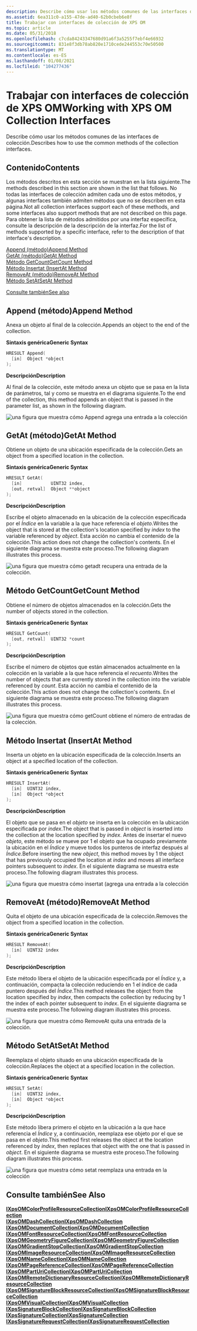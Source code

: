 ```yaml
---
description: Describe cómo usar los métodos comunes de las interfaces de colección.
ms.assetid: 6ea311c0-a155-47de-ad40-62b0cbeb6e8f
title: Trabajar con interfaces de colección de XPS OM
ms.topic: article
ms.date: 05/31/2018
ms.openlocfilehash: c7cda84243347680d91a6f3a5255f7ebf4e66932
ms.sourcegitcommit: 831e8f3db78ab820e1710cede244553c70e50500
ms.translationtype: MT
ms.contentlocale: es-ES
ms.lasthandoff: 01/08/2021
ms.locfileid: "104277436"
---
```

# <a name="working-with-xps-om-collection-interfaces"></a><span data-ttu-id="a4185-103">Trabajar con interfaces de colección de XPS OM</span><span class="sxs-lookup"><span data-stu-id="a4185-103">Working with XPS OM Collection Interfaces</span></span>

<span data-ttu-id="a4185-104">Describe cómo usar los métodos comunes de las interfaces de colección.</span><span class="sxs-lookup"><span data-stu-id="a4185-104">Describes how to use the common methods of the collection interfaces.</span></span>

## <a name="contents"></a><span data-ttu-id="a4185-105">Contenido</span><span class="sxs-lookup"><span data-stu-id="a4185-105">Contents</span></span>

<span data-ttu-id="a4185-106">Los métodos descritos en esta sección se muestran en la lista siguiente.</span><span class="sxs-lookup"><span data-stu-id="a4185-106">The methods described in this section are shown in the list that follows.</span></span> <span data-ttu-id="a4185-107">No todas las interfaces de colección admiten cada uno de estos métodos, y algunas interfaces también admiten métodos que no se describen en esta página.</span><span class="sxs-lookup"><span data-stu-id="a4185-107">Not all collection interfaces support each of these methods, and some interfaces also support methods that are not described on this page.</span></span> <span data-ttu-id="a4185-108">Para obtener la lista de métodos admitidos por una interfaz específica, consulte la descripción de la descripción de la interfaz.</span><span class="sxs-lookup"><span data-stu-id="a4185-108">For the list of methods supported by a specific interface, refer to the description of that interface's description.</span></span>

<dl>

[<span data-ttu-id="a4185-109">Append (método)</span><span class="sxs-lookup"><span data-stu-id="a4185-109">Append Method</span></span>](#append-method)  
[<span data-ttu-id="a4185-110">GetAt (método)</span><span class="sxs-lookup"><span data-stu-id="a4185-110">GetAt Method</span></span>](#getat-method)  
[<span data-ttu-id="a4185-111">Método GetCount</span><span class="sxs-lookup"><span data-stu-id="a4185-111">GetCount Method</span></span>](#getcount-method)  
[<span data-ttu-id="a4185-112">Método Insertat (</span><span class="sxs-lookup"><span data-stu-id="a4185-112">InsertAt Method</span></span>](#insertat-method)  
[<span data-ttu-id="a4185-113">RemoveAt (método)</span><span class="sxs-lookup"><span data-stu-id="a4185-113">RemoveAt Method</span></span>](#removeat-method)  
[<span data-ttu-id="a4185-114">Método SetAt</span><span class="sxs-lookup"><span data-stu-id="a4185-114">SetAt Method</span></span>](#setat-method)  
</dl>

[<span data-ttu-id="a4185-115">Consulte también</span><span class="sxs-lookup"><span data-stu-id="a4185-115">See also</span></span>](#see-also)

## <a name="append-method"></a><span data-ttu-id="a4185-116">Append (método)</span><span class="sxs-lookup"><span data-stu-id="a4185-116">Append Method</span></span>

<span data-ttu-id="a4185-117">Anexa un objeto al final de la colección.</span><span class="sxs-lookup"><span data-stu-id="a4185-117">Appends an object to the end of the collection.</span></span>

<span data-ttu-id="a4185-118">**Sintaxis genérica**</span><span class="sxs-lookup"><span data-stu-id="a4185-118">**Generic Syntax**</span></span>


```C++
HRESULT Append(
  [in]  Object *object
);
```



<span data-ttu-id="a4185-119">**Descripción**</span><span class="sxs-lookup"><span data-stu-id="a4185-119">**Description**</span></span>

<span data-ttu-id="a4185-120">Al final de la colección, este método anexa un objeto que se pasa en la lista de parámetros, tal y como se muestra en el diagrama siguiente.</span><span class="sxs-lookup"><span data-stu-id="a4185-120">To the end of the collection, this method appends an object that is passed in the parameter list, as shown in the following diagram.</span></span>

![una figura que muestra cómo Append agrega una entrada a la colección](images/generic-append.png)

## <a name="getat-method"></a><span data-ttu-id="a4185-122">GetAt (método)</span><span class="sxs-lookup"><span data-stu-id="a4185-122">GetAt Method</span></span>

<span data-ttu-id="a4185-123">Obtiene un objeto de una ubicación especificada de la colección.</span><span class="sxs-lookup"><span data-stu-id="a4185-123">Gets an object from a specified location in the collection.</span></span>

<span data-ttu-id="a4185-124">**Sintaxis genérica**</span><span class="sxs-lookup"><span data-stu-id="a4185-124">**Generic Syntax**</span></span>


```C++
HRESULT GetAt(
  [in]           UINT32 index,
  [out, retval]  Object **object
);
```



<span data-ttu-id="a4185-125">**Descripción**</span><span class="sxs-lookup"><span data-stu-id="a4185-125">**Description**</span></span>

<span data-ttu-id="a4185-126">Escribe el objeto almacenado en la ubicación de la colección especificada por el *Índice* en la variable a la que hace referencia el *objeto*.</span><span class="sxs-lookup"><span data-stu-id="a4185-126">Writes the object that is stored at the collection's location specified by *index* to the variable referenced by *object*.</span></span> <span data-ttu-id="a4185-127">Esta acción no cambia el contenido de la colección.</span><span class="sxs-lookup"><span data-stu-id="a4185-127">This action does not change the collection's contents.</span></span> <span data-ttu-id="a4185-128">En el siguiente diagrama se muestra este proceso.</span><span class="sxs-lookup"><span data-stu-id="a4185-128">The following diagram illustrates this process.</span></span>

![una figura que muestra cómo getadt recupera una entrada de la colección.](images/generic-getat.png)

## <a name="getcount-method"></a><span data-ttu-id="a4185-130">Método GetCount</span><span class="sxs-lookup"><span data-stu-id="a4185-130">GetCount Method</span></span>

<span data-ttu-id="a4185-131">Obtiene el número de objetos almacenados en la colección.</span><span class="sxs-lookup"><span data-stu-id="a4185-131">Gets the number of objects stored in the collection.</span></span>

<span data-ttu-id="a4185-132">**Sintaxis genérica**</span><span class="sxs-lookup"><span data-stu-id="a4185-132">**Generic Syntax**</span></span>


```C++
HRESULT GetCount(
  [out, retval]  UINT32 *count
);
```



<span data-ttu-id="a4185-133">**Descripción**</span><span class="sxs-lookup"><span data-stu-id="a4185-133">**Description**</span></span>

<span data-ttu-id="a4185-134">Escribe el número de objetos que están almacenados actualmente en la colección en la variable a la que hace referencia el *recuento*.</span><span class="sxs-lookup"><span data-stu-id="a4185-134">Writes the number of objects that are currently stored in the collection into the variable referenced by *count*.</span></span> <span data-ttu-id="a4185-135">Esta acción no cambia el contenido de la colección.</span><span class="sxs-lookup"><span data-stu-id="a4185-135">This action does not change the collection's contents.</span></span> <span data-ttu-id="a4185-136">En el siguiente diagrama se muestra este proceso.</span><span class="sxs-lookup"><span data-stu-id="a4185-136">The following diagram illustrates this process.</span></span>

![una figura que muestra cómo getCount obtiene el número de entradas de la colección.](images/generic-getcount.png)

## <a name="insertat-method"></a><span data-ttu-id="a4185-138">Método Insertat (</span><span class="sxs-lookup"><span data-stu-id="a4185-138">InsertAt Method</span></span>

<span data-ttu-id="a4185-139">Inserta un objeto en la ubicación especificada de la colección.</span><span class="sxs-lookup"><span data-stu-id="a4185-139">Inserts an object at a specified location of the collection.</span></span>

<span data-ttu-id="a4185-140">**Sintaxis genérica**</span><span class="sxs-lookup"><span data-stu-id="a4185-140">**Generic Syntax**</span></span>


```C++
HRESULT InsertAt(
  [in]  UINT32 index,
  [in]  Object *object
);
```



<span data-ttu-id="a4185-141">**Descripción**</span><span class="sxs-lookup"><span data-stu-id="a4185-141">**Description**</span></span>

<span data-ttu-id="a4185-142">El objeto que se pasa en el *objeto* se inserta en la colección en la ubicación especificada por *index*.</span><span class="sxs-lookup"><span data-stu-id="a4185-142">The object that is passed in *object* is inserted into the collection at the location specified by *index*.</span></span> <span data-ttu-id="a4185-143">Antes de insertar el nuevo *objeto*, este método se mueve por 1 el objeto que ha ocupado previamente la ubicación en el *Índice* y mueve todos los punteros de interfaz después al *Índice*.</span><span class="sxs-lookup"><span data-stu-id="a4185-143">Before inserting the new *object*, this method moves by 1 the object that has previously occupied the location at *index* and moves all interface pointers subsequent to *index*.</span></span> <span data-ttu-id="a4185-144">En el siguiente diagrama se muestra este proceso.</span><span class="sxs-lookup"><span data-stu-id="a4185-144">The following diagram illustrates this process.</span></span>

![una figura que muestra cómo insertat (agrega una entrada a la colección](images/generic-insertat.png)

## <a name="removeat-method"></a><span data-ttu-id="a4185-146">RemoveAt (método)</span><span class="sxs-lookup"><span data-stu-id="a4185-146">RemoveAt Method</span></span>

<span data-ttu-id="a4185-147">Quita el objeto de una ubicación especificada de la colección.</span><span class="sxs-lookup"><span data-stu-id="a4185-147">Removes the object from a specified location in the collection.</span></span>

<span data-ttu-id="a4185-148">**Sintaxis genérica**</span><span class="sxs-lookup"><span data-stu-id="a4185-148">**Generic Syntax**</span></span>


```C++
HRESULT RemoveAt(
  [in]  UINT32 index
);
```



<span data-ttu-id="a4185-149">**Descripción**</span><span class="sxs-lookup"><span data-stu-id="a4185-149">**Description**</span></span>

<span data-ttu-id="a4185-150">Este método libera el objeto de la ubicación especificada por el *Índice* y, a continuación, compacta la colección reduciendo en 1 el índice de cada puntero después del *Índice*.</span><span class="sxs-lookup"><span data-stu-id="a4185-150">This method releases the object from the location specified by *index*, then compacts the collection by reducing by 1 the index of each pointer subsequent to *index*.</span></span> <span data-ttu-id="a4185-151">En el siguiente diagrama se muestra este proceso.</span><span class="sxs-lookup"><span data-stu-id="a4185-151">The following diagram illustrates this process.</span></span>

![una figura que muestra cómo RemoveAt quita una entrada de la colección.](images/generic-removeat.png)

## <a name="setat-method"></a><span data-ttu-id="a4185-153">Método SetAt</span><span class="sxs-lookup"><span data-stu-id="a4185-153">SetAt Method</span></span>

<span data-ttu-id="a4185-154">Reemplaza el objeto situado en una ubicación especificada de la colección.</span><span class="sxs-lookup"><span data-stu-id="a4185-154">Replaces the object at a specified location in the collection.</span></span>

<span data-ttu-id="a4185-155">**Sintaxis genérica**</span><span class="sxs-lookup"><span data-stu-id="a4185-155">**Generic Syntax**</span></span>


```C++
HRESULT SetAt(
  [in]  UINT32 index,
  [in]  Object *object
);
```



<span data-ttu-id="a4185-156">**Descripción**</span><span class="sxs-lookup"><span data-stu-id="a4185-156">**Description**</span></span>

<span data-ttu-id="a4185-157">Este método libera primero el objeto en la ubicación a la que hace referencia el *Índice* y, a continuación, reemplaza ese objeto por el que se pasa en el *objeto*.</span><span class="sxs-lookup"><span data-stu-id="a4185-157">This method first releases the object at the location referenced by *index*, then replaces that object with the one that is passed in *object*.</span></span> <span data-ttu-id="a4185-158">En el siguiente diagrama se muestra este proceso.</span><span class="sxs-lookup"><span data-stu-id="a4185-158">The following diagram illustrates this process.</span></span>

![una figura que muestra cómo setat reemplaza una entrada en la colección](images/generic-setat.png)

## <a name="see-also"></a><span data-ttu-id="a4185-160">Consulte también</span><span class="sxs-lookup"><span data-stu-id="a4185-160">See Also</span></span>

<dl>

[<span data-ttu-id="a4185-161">**IXpsOMColorProfileResourceCollection**</span><span class="sxs-lookup"><span data-stu-id="a4185-161">**IXpsOMColorProfileResourceCollection**</span></span>](/windows/desktop/api/xpsobjectmodel/nn-xpsobjectmodel-ixpsomcolorprofileresourcecollection)  
[<span data-ttu-id="a4185-162">**IXpsOMDashCollection**</span><span class="sxs-lookup"><span data-stu-id="a4185-162">**IXpsOMDashCollection**</span></span>](/windows/desktop/api/xpsobjectmodel/nn-xpsobjectmodel-ixpsomdashcollection)  
[<span data-ttu-id="a4185-163">**IXpsOMDocumentCollection**</span><span class="sxs-lookup"><span data-stu-id="a4185-163">**IXpsOMDocumentCollection**</span></span>](/windows/desktop/api/xpsobjectmodel/nn-xpsobjectmodel-ixpsomdocumentcollection)  
[<span data-ttu-id="a4185-164">**IXpsOMFontResourceCollection**</span><span class="sxs-lookup"><span data-stu-id="a4185-164">**IXpsOMFontResourceCollection**</span></span>](/windows/desktop/api/xpsobjectmodel/nn-xpsobjectmodel-ixpsomfontresourcecollection)  
[<span data-ttu-id="a4185-165">**IXpsOMGeometryFigureCollection**</span><span class="sxs-lookup"><span data-stu-id="a4185-165">**IXpsOMGeometryFigureCollection**</span></span>](/windows/desktop/api/xpsobjectmodel/nn-xpsobjectmodel-ixpsomgeometryfigurecollection)  
[<span data-ttu-id="a4185-166">**IXpsOMGradientStopCollection**</span><span class="sxs-lookup"><span data-stu-id="a4185-166">**IXpsOMGradientStopCollection**</span></span>](/windows/desktop/api/xpsobjectmodel/nn-xpsobjectmodel-ixpsomgradientstopcollection)  
[<span data-ttu-id="a4185-167">**IXpsOMImageResourceCollection**</span><span class="sxs-lookup"><span data-stu-id="a4185-167">**IXpsOMImageResourceCollection**</span></span>](/windows/desktop/api/xpsobjectmodel/nn-xpsobjectmodel-ixpsomimageresourcecollection)  
[<span data-ttu-id="a4185-168">**IXpsOMNameCollection**</span><span class="sxs-lookup"><span data-stu-id="a4185-168">**IXpsOMNameCollection**</span></span>](/windows/desktop/api/xpsobjectmodel/nn-xpsobjectmodel-ixpsomnamecollection)  
[<span data-ttu-id="a4185-169">**IXpsOMPageReferenceCollection**</span><span class="sxs-lookup"><span data-stu-id="a4185-169">**IXpsOMPageReferenceCollection**</span></span>](/windows/desktop/api/xpsobjectmodel/nn-xpsobjectmodel-ixpsompagereferencecollection)  
[<span data-ttu-id="a4185-170">**IXpsOMPartUriCollection**</span><span class="sxs-lookup"><span data-stu-id="a4185-170">**IXpsOMPartUriCollection**</span></span>](/windows/desktop/api/xpsobjectmodel/nn-xpsobjectmodel-ixpsomparturicollection)  
[<span data-ttu-id="a4185-171">**IXpsOMRemoteDictionaryResourceCollection**</span><span class="sxs-lookup"><span data-stu-id="a4185-171">**IXpsOMRemoteDictionaryResourceCollection**</span></span>](/windows/desktop/api/xpsobjectmodel/nn-xpsobjectmodel-ixpsomremotedictionaryresourcecollection)  
[<span data-ttu-id="a4185-172">**IXpsOMSignatureBlockResourceCollection**</span><span class="sxs-lookup"><span data-stu-id="a4185-172">**IXpsOMSignatureBlockResourceCollection**</span></span>](/windows/desktop/api/xpsobjectmodel/nn-xpsobjectmodel-ixpsomsignatureblockresourcecollection)  
[<span data-ttu-id="a4185-173">**IXpsOMVisualCollection**</span><span class="sxs-lookup"><span data-stu-id="a4185-173">**IXpsOMVisualCollection**</span></span>](/windows/desktop/api/xpsobjectmodel/nn-xpsobjectmodel-ixpsomvisualcollection)  
[<span data-ttu-id="a4185-174">**IXpsSignatureBlockCollection**</span><span class="sxs-lookup"><span data-stu-id="a4185-174">**IXpsSignatureBlockCollection**</span></span>](/windows/desktop/api/xpsdigitalsignature/nn-xpsdigitalsignature-ixpssignatureblockcollection)  
[<span data-ttu-id="a4185-175">**IXpsSignatureCollection**</span><span class="sxs-lookup"><span data-stu-id="a4185-175">**IXpsSignatureCollection**</span></span>](/windows/desktop/api/xpsdigitalsignature/nn-xpsdigitalsignature-ixpssignaturecollection)  
[<span data-ttu-id="a4185-176">**IXpsSignatureRequestCollection**</span><span class="sxs-lookup"><span data-stu-id="a4185-176">**IXpsSignatureRequestCollection**</span></span>](/windows/desktop/api/xpsdigitalsignature/nn-xpsdigitalsignature-ixpssignaturerequestcollection)  
</dl>

 

 



